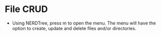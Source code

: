 # File CRUD

* Using NERDTree, press m to open the menu. The menu will have the option to create, update and delete files and/or directories.
